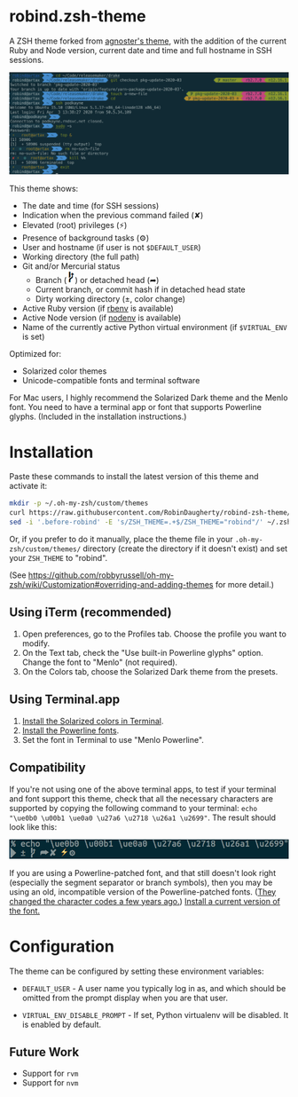 # robind.zsh-theme

A ZSH theme forked from [agnoster's theme](https://github.com/agnoster/agnoster-zsh-theme),
with the addition of the current Ruby and Node version, current date and time and full hostname in SSH sessions.

![Screenshot](images/screenshot.png)

This theme shows:

- The date and time (for SSH sessions)
- Indication when the previous command failed (✘)
- Elevated (root) privileges (⚡)
- Presence of background tasks (⚙)
- User and hostname (if user is not `$DEFAULT_USER`)
- Working directory (the full path)
- Git and/or Mercurial status
  - Branch (![Branch Character](images/branch.png)) or detached head (➦)
  - Current branch, or commit hash if in detached head state
  - Dirty working directory (±, color change)
- Active Ruby version (if [rbenv](https://github.com/rbenv/rbenv) is available)
- Active Node version (if [nodenv](https://github.com/nodenv/nodenv) is available)
- Name of the currently active Python virtual environment (if `$VIRTUAL_ENV` is set)

Optimized for:

- Solarized color themes
- Unicode-compatible fonts and terminal software

For Mac users, I highly recommend the Solarized Dark theme and the Menlo font. You need to have a terminal app or font that supports Powerline glyphs. (Included in the installation instructions.)

# Installation

Paste these commands to install the latest version of this theme and activate it:

```sh
mkdir -p ~/.oh-my-zsh/custom/themes
curl https://raw.githubusercontent.com/RobinDaugherty/robind-zsh-theme/master/robind.zsh-theme > ~/.oh-my-zsh/custom/themes/robind.zsh-theme
sed -i '.before-robind' -E 's/ZSH_THEME=.+$/ZSH_THEME="robind"/' ~/.zshrc
```

Or, if you prefer to do it manually, place the theme file in your `.oh-my-zsh/custom/themes/` directory (create the directory if it doesn't exist) and set your `ZSH_THEME` to "robind".

(See https://github.com/robbyrussell/oh-my-zsh/wiki/Customization#overriding-and-adding-themes for more detail.)

## Using iTerm (recommended)

1. Open preferences, go to the Profiles tab. Choose the profile you want to modify.
2. On the Text tab, check the "Use built-in Powerline glyphs" option. Change the font to "Menlo" (not required).
3. On the Colors tab, choose the Solarized Dark theme from the presets.

## Using Terminal.app

1. [Install the Solarized colors in Terminal](https://github.com/tomislav/osx-terminal.app-colors-solarized).
2. [Install the Powerline fonts](https://github.com/powerline/fonts).
3. Set the font in Terminal to use "Menlo Powerline".

## Compatibility

If you're not using one of the above terminal apps, to test if your terminal and font support this theme, check that all the necessary characters are supported by copying the following command to your terminal: `echo "\ue0b0 \u00b1 \ue0a0 \u27a6 \u2718 \u26a1 \u2699"`. The result should look like this:

![Character Example](images/characters.png)

If you are using a Powerline-patched font, and that still doesn't look right (especially the segment separator or branch symbols), then you may be using an old, incompatible version of the Powerline-patched fonts. ([They changed the character codes a few years ago.](https://github.com/robbyrussell/oh-my-zsh/issues/4065)) [Install a current version of the font.](https://github.com/powerline/fonts)

# Configuration

The theme can be configured by setting these environment variables:

* `DEFAULT_USER` - A user name you typically log in as, and which should be omitted from the prompt display when you are that user.

* `VIRTUAL_ENV_DISABLE_PROMPT` - If set, Python virtualenv will be disabled. It is enabled by default.

## Future Work

- Support for `rvm`
- Support for `nvm`
